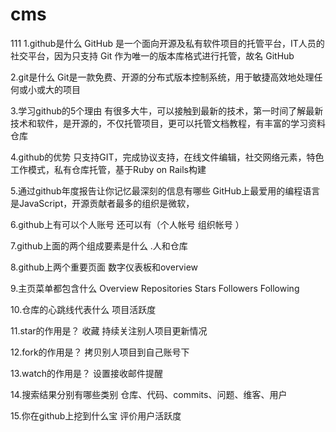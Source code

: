 # cms
111
1.github是什么
GitHub 是一个面向开源及私有软件项目的托管平台，IT人员的社交平台，因为只支持 Git 作为唯一的版本库格式进行托管，故名 GitHub

2.git是什么
Git是一款免费、开源的分布式版本控制系统，用于敏捷高效地处理任何或小或大的项目

3.学习github的5个理由
有很多大牛，可以接触到最新的技术，第一时间了解最新技术和软件，是开源的，不仅托管项目，更可以托管文档教程，有丰富的学习资料仓库

4.github的优势
只支持GIT，完成协议支持，在线文件编辑，社交网络元素，特色工作模式，私有仓库托管，基于Ruby on Rails构建

5.通过github年度报告让你记忆最深刻的信息有哪些
GitHub上最爱用的编程语言是JavaScript，开源贡献者最多的组织是微软，

6.github上有可以个人账号 还可以有（个人帐号 组织帐号 ）

7.github上面的两个组成要素是什么
.人和仓库

8.github上两个重要页面
数字仪表板和overview

9.主页菜单都包含什么
Overview Repositories Stars Followers Following

10.仓库的心跳线代表什么
项目活跃度

11.star的作用是？
收藏 持续关注别人项目更新情况

12.fork的作用是？
拷贝别人项目到自己账号下

13.watch的作用是？
设置接收邮件提醒

14.搜索结果分别有哪些类别
仓库、代码、commits、问题、维客、用户

15.你在github上挖到什么宝
评价用户活跃度
